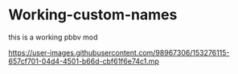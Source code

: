 # Working-custom-names
this is a working pbbv mod


https://user-images.githubusercontent.com/98967306/153276115-657cf701-04d4-4501-b66d-cbf61f6e74c1.mp


